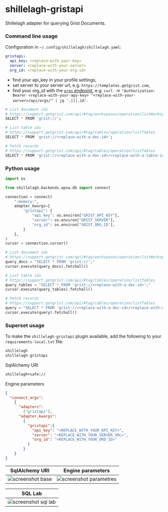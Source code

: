 # shillelagh-gristapi

Shillelagh adapter for querying Grist Documents.

### Command line usage

Configuration in `~/.config/shillelagh/shillelagh.yaml`:

```yaml
gristapi:
  api_key: <replace-with-your-key>
  server: <replace-with-your-server>
  org_id: <replace-with-your-org-id>
```

- find your api_key in your profile settings,
- set server to your server url, e.g. `https://templates.getgrist.com`,
- find your org_id with the [`orgs` endpoint](https://support.getgrist.com/api/#tag/orgs/operation/listOrgs), e.g. `curl -H "Authorization: Bearer <replace-with-your-apy-key> "<replace-with-your-server>/api/orgs/" | jq '.[]|.id'`.

```bash
# List document ids
# https://support.getgrist.com/api/#tag/workspaces/operation/listWorkspaces
SELECT * FROM 'grist://';

# List table ids
# https://support.getgrist.com/api/#tag/tables/operation/listTables
SELECT * FROM 'grist://<replace-with-a-doc-id>';

# Fetch records
# https://support.getgrist.com/api/#tag/tables/operation/listTables
SELECT * FROM 'grist://<replace-with-a-doc-id>/<replace-with-a-table-id>';
```

### Python usage

```python
import os

from shillelagh.backends.apsw.db import connect

connection = connect(
    ":memory:",
    adapter_kwargs={
        "gristapi": {
            "api_key": os.environ["GRIST_API_KEY"],
            "server": os.environ["GRIST_SERVER"],
            "org_id": os.environ["GRIST_ORG_ID"],
        }
    },
)
cursor = connection.cursor()

# List document ids
# https://support.getgrist.com/api/#tag/workspaces/operation/listWorkspaces
query_docs = "SELECT * FROM 'grist://';"
cursor.execute(query_docs).fetchall()

# List table ids
# https://support.getgrist.com/api/#tag/tables/operation/listTables
query_tables = "SELECT * FROM 'grist://<replace-with-a-doc-id>';"
cursor.execute(query_tables).fetchall()

# Fetch records
# https://support.getgrist.com/api/#tag/tables/operation/listTables
query = "SELECT * FROM 'grist://<replace-with-a-doc-id>/<replace-with-a-table-id>';"
cursor.execute(query).fetchall()
```

### Superset usage

To make the `shillelagh-gristapi` plugin available, add the following to your `requirements-local.txt` file:

```python
shillelagh
shillelagh-gristapi
```

SqlAlchemy URI

```txt
shillelagh+safe://
```

Engine parameters

```json
{
  "connect_args":
    {
      "adapters":
        ["gristapi"],
      "adapter_kwargs":
        {
          "gristapi":{
            "api_key": "<REPLACE_WITH_YOUR_API_KEY>",
            "server": "<REPLACE_WITH_YOUR_SERVER_URL>",
            "org_id": "<REPLACE_WITH_YOUR_ORD_ID>"
          }
        }
    }
}
```

| SqlAlchemy URI | Engine parameters |
| --- | --- |
| ![screenshot base](images/screenshot_base.png)| ![screenshot parametres](images/screenshot_parametres.png) | 

| SQL Lab |
| -- |
|![screenshot sql lab](images/screenshot_sqllab.png)|